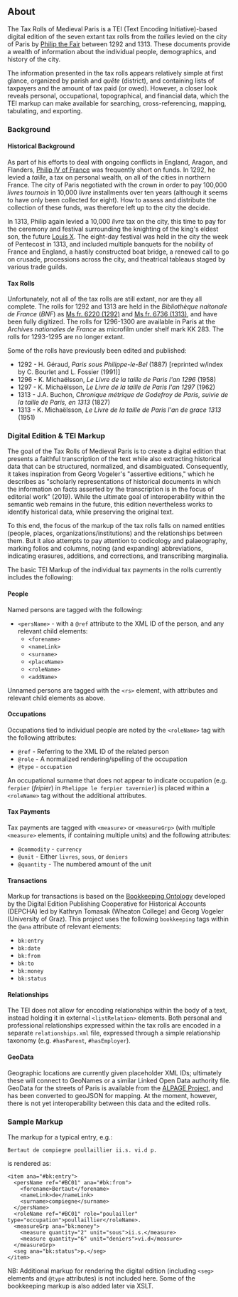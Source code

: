 ## About

The Tax Rolls of Medieval Paris is a TEI (Text Encoding Initiative)-based digital edition of the seven extant tax rolls from the *tailles* levied on the city of Paris by [Philip the Fair](../html/personography.html#P04) between 1292 and 1313. These documents provide a wealth of information about the individual people, demographics, and history of the city.

The information presented in the tax rolls appears relatively simple at first glance, organized by parish and *quête* (district), and containing lists of taxpayers and the amount of tax paid (or owed). However, a closer look reveals personal, occupational, topographical, and financial data, which the TEI markup can make available for searching, cross-referencing, mapping, tabulating, and exporting.

### Background

#### Historical Background
As part of his efforts to deal with ongoing conflicts in England, Aragon, and Flanders, [Philip IV of France](../html/personography.html#P04) was frequently short on funds. In 1292, he levied a *taille*, a tax on personal wealth, on all of the cities in northern France. The city of Paris negotiated with the crown in order to pay 100,000 *livres tournois* in 10,000 *livre* installments over ten years (although it seems to have only been collected for eight). How to assess and distribute the collection of these funds, was therefore left up to the city the decide.

In 1313, Philip again levied a 10,000 *livre* tax on the city, this time to pay for the ceremony and festival surrounding the knighting of the king's eldest son, the future [Louis X](../html/personography.html#L10). The eight-day festival was held in the city the week of Pentecost in 1313, and included multiple banquets for the nobility of France and England, a hastily constructed boat bridge, a renewed call to go on crusade, processions across the city, and theatrical tableaus staged by various trade guilds.

#### Tax Rolls
Unfortunately, not all of the tax rolls are still extant, nor are they all complete. The rolls for 1292 and 1313 are held in the *Bibliothèque naitonale de France* (*BNF*) as [Ms fr. 6220 (1292)](https://gallica.bnf.fr/ark:/12148/btv1b107205344) and [Ms fr. 6736 (1313)](https://gallica.bnf.fr/ark:/12148/btv1b9063202d), and have been fully digitized. The rolls for 1296-1300 are available in Paris at the *Archives nationales de France* as microfilm under shelf mark KK 283. The rolls for 1293-1295 are no longer extant.

Some of the rolls have previously been edited and published:
* 1292 - H. Géraud, *Paris sous Philippe-le-Bel* (1887) [reprinted w/index by C. Bourlet and L. Fossier (1991)]
* 1296 - K. Michaëlsson, *Le Livre de la taille de Paris l'an 1296* (1958)
* 1297 - K. Michaëlsson, *Le Livre de la taille de Paris l'an 1297* (1962)
* 1313 - J.A. Buchon, *Chronique métrique de Godefroy de Paris, suivie de la taille de Paris, en 1313* (1827)
* 1313 - K. Michaëlsson, *Le Livre de la taille de Paris l'an de grace 1313* (1951)

### Digital Edition & TEI Markup
The goal of the Tax Rolls of Medieval Paris is to create a digital edition that presents a faithful transcription of the text while also extracting historical data that can be structured, normalized, and disambiguated.  Consequently, it takes inspiration from Georg Vogeler's "assertive editions," which he describes as "scholarly representations of historical documents in which the information on facts asserted by the transcription is in the focus of editorial work" (2019). While the ultimate goal of interoperability within the semantic web remains in the future, this edition nevertheless works to identify historical data, while preserving the original text.

To this end, the focus of the markup of the tax rolls falls on named entities (people, places, organizations/institutions) and the relationships between them. But it also attempts to pay attention to codicology and palaeography, marking folios and columns, noting (and expanding) abbreviations, indicating erasures, additions, and corrections, and transcribing marginalia.

The basic TEI Markup of the individual tax payments in the rolls currently includes the following:

#### People
Named persons are tagged with the following:
* `<persName>` - with a `@ref` attribute to the XML ID of the person, and any relevant child elements:
  * `<forename>`
  * `<nameLink>`
  * `<surname>`
  * `<placeName>`
  * `<roleName>`
  * `<addName>`

Unnamed persons are tagged with the `<rs>` element, with attributes and relevant child elements as above.

#### Occupations
Occupations tied to individual people are noted by the `<roleName>` tag with the following attributes:
* `@ref` - Referring to the XML ID of the related person
* `@role` - A normalized rendering/spelling of the occupation
* `@type` - `occupation`

An occupational surname that does not appear to indicate occupation (e.g. `ferpier` (*fripier*) in `Phelippe le ferpier tavernier`) is placed within a `<roleName>` tag without the additional attributes.

#### Tax Payments
Tax payments are tagged with `<measure>` or `<measureGrp>` (with multiple `<measure>` elements, if containing multiple units) and the following attributes:
* `@commodity` - `currency`
* `@unit` - Either `livres`, `sous`, or `deniers`
* `@quantity` - The numbered amount of the unit

#### Transactions
Markup for transactions is based on the [Bookkeeping Ontology](http://gams.uni-graz.at/o:depcha.bookkeeping) developed by the Digital Edition Publishing Cooperative for Historical Accounts (DEPCHA) led by Kathryn Tomasak (Wheaton College) and Georg Vogeler (University of Graz). This project uses the following `bookkeeping` tags within the  `@ana` attribute of relevant elements:
* `bk:entry`
* `bk:date`
* `bk:from`
* `bk:to`
* `bk:money`
* `bk:status`

#### Relationships
The TEI does not allow for encoding relationships within the body of a text, instead holding it in external `<listRelation>` elements. Both personal and professional relationships expressed within the tax rolls are encoded in a separate `relationships.xml` file, expressed through a simple relationship taxonomy (e.g. `#hasParent`, `#hasEmployer`).

#### GeoData
Geographic locations are currently given placeholder XML IDs; ultimately these will connect to GeoNames or a similar Linked Open Data authority file. GeoData for the streets of Paris is available from the [ALPAGE Project](https://alpage.huma-num.fr), and has been converted to geoJSON for mapping. At the moment, however, there is not yet interoperability between this data and the edited rolls.

### Sample Markup
The markup for a typical entry, e.g.:

`Bertaut de compiegne poullaillier ii.s. vi.d p.`

is rendered as:
```
<item ana="#bk:entry">
  <persName ref="#BC01" ana="#bk:from">
    <forename>Bertaut</forename>
    <nameLink>de</nameLink>
    <surname>compiegne</surname>
  </persName>
  <roleName ref="#BC01" role="poulailler" type="occupation">poullaillier</roleName>.
  <measureGrp ana="bk:money">
    <measure quantity="2" unit="sous">ii.s.</measure>
    <measure quantity="6" unit="deniers">vi.d</measure>
  </measureGrp>
  <seg ana="bk:status">p.</seg>
</item>
```
NB: Additional markup for rendering the digital edition (including `<seg>` elements and `@type` attributes) is not included here. Some of the bookkeeping markup is also added later via XSLT.
